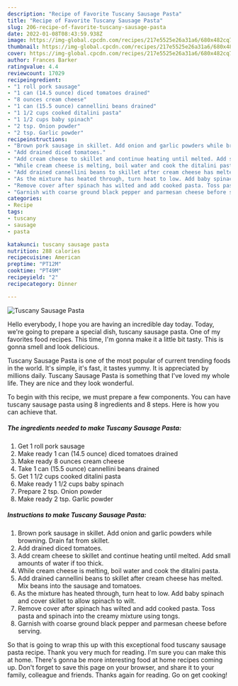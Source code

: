 ```yaml
---
description: "Recipe of Favorite Tuscany Sausage Pasta"
title: "Recipe of Favorite Tuscany Sausage Pasta"
slug: 206-recipe-of-favorite-tuscany-sausage-pasta
date: 2022-01-08T08:43:59.938Z
image: https://img-global.cpcdn.com/recipes/217e5525e26a31a6/680x482cq70/tuscany-sausage-pasta-recipe-main-photo.jpg
thumbnail: https://img-global.cpcdn.com/recipes/217e5525e26a31a6/680x482cq70/tuscany-sausage-pasta-recipe-main-photo.jpg
cover: https://img-global.cpcdn.com/recipes/217e5525e26a31a6/680x482cq70/tuscany-sausage-pasta-recipe-main-photo.jpg
author: Frances Barker
ratingvalue: 4.4
reviewcount: 17029
recipeingredient:
- "1 roll pork sausage"
- "1 can (14.5 ounce) diced tomatoes drained"
- "8 ounces cream cheese"
- "1 can (15.5 ounce) cannellini beans drained"
- "1 1/2 cups cooked ditalini pasta"
- "1 1/2 cups baby spinach"
- "2 tsp. Onion powder"
- "2 tsp. Garlic powder"
recipeinstructions:
- "Brown pork sausage in skillet. Add onion and garlic powders while browning. Drain fat from skillet."
- "Add drained diced tomatoes."
- "Add cream cheese to skillet and continue heating until melted. Add small amounts of water if too thick."
- "While cream cheese is melting, boil water and cook the ditalini pasta."
- "Add drained cannellini beans to skillet after cream cheese has melted. Mix beans into the sausage and tomatoes."
- "As the mixture has heated through, turn heat to low. Add baby spinach and cover skillet to allow spinach to wilt."
- "Remove cover after spinach has wilted and add cooked pasta. Toss pasta and spinach into the creamy mixture using tongs."
- "Garnish with coarse ground black pepper and parmesan cheese before serving."
categories:
- Recipe
tags:
- tuscany
- sausage
- pasta

katakunci: tuscany sausage pasta 
nutrition: 288 calories
recipecuisine: American
preptime: "PT12M"
cooktime: "PT49M"
recipeyield: "2"
recipecategory: Dinner

---
```



![Tuscany Sausage Pasta](https://img-global.cpcdn.com/recipes/217e5525e26a31a6/680x482cq70/tuscany-sausage-pasta-recipe-main-photo.jpg)

Hello everybody, I hope you are having an incredible day today. Today, we're going to prepare a special dish, tuscany sausage pasta. One of my favorites food recipes. This time, I'm gonna make it a little bit tasty. This is gonna smell and look delicious.

Tuscany Sausage Pasta is one of the most popular of current trending foods in the world. It's simple, it's fast, it tastes yummy. It is appreciated by millions daily. Tuscany Sausage Pasta is something that I've loved my whole life. They are nice and they look wonderful.




To begin with this recipe, we must prepare a few components. You can have tuscany sausage pasta using 8 ingredients and 8 steps. Here is how you can achieve that.

<!--inarticleads1-->

##### The ingredients needed to make Tuscany Sausage Pasta:

1. Get 1 roll pork sausage
1. Make ready 1 can (14.5 ounce) diced tomatoes drained
1. Make ready 8 ounces cream cheese
1. Take 1 can (15.5 ounce) cannellini beans drained
1. Get 1 1/2 cups cooked ditalini pasta
1. Make ready 1 1/2 cups baby spinach
1. Prepare 2 tsp. Onion powder
1. Make ready 2 tsp. Garlic powder




<!--inarticleads2-->

##### Instructions to make Tuscany Sausage Pasta:

1. Brown pork sausage in skillet. Add onion and garlic powders while browning. Drain fat from skillet.
1. Add drained diced tomatoes.
1. Add cream cheese to skillet and continue heating until melted. Add small amounts of water if too thick.
1. While cream cheese is melting, boil water and cook the ditalini pasta.
1. Add drained cannellini beans to skillet after cream cheese has melted. Mix beans into the sausage and tomatoes.
1. As the mixture has heated through, turn heat to low. Add baby spinach and cover skillet to allow spinach to wilt.
1. Remove cover after spinach has wilted and add cooked pasta. Toss pasta and spinach into the creamy mixture using tongs.
1. Garnish with coarse ground black pepper and parmesan cheese before serving.




So that is going to wrap this up with this exceptional food tuscany sausage pasta recipe. Thank you very much for reading. I'm sure you can make this at home. There's gonna be more interesting food at home recipes coming up. Don't forget to save this page on your browser, and share it to your family, colleague and friends. Thanks again for reading. Go on get cooking!
